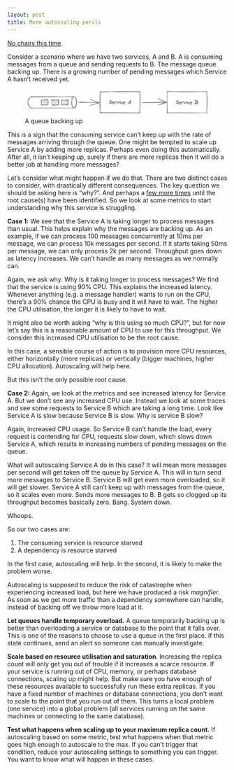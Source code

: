 ```yaml
---
layout: post
title: More autoscaling perils
---
```


<!-- markdownlint-disable MD033 -->

[No chairs this time](/2022/05/05/auto-scaling/).

Consider a scenario where we have two services, A and B. A is consuming messages from a queue and sending requests to B. The message queue backing up. There is a growing number of pending messages which Service A hasn’t received yet.

<figure>
  <img src="/public/assets/auto-scale-services.png" alt="Service diagram"/>
  <figcaption>A queue backing up</figcaption>
</figure>

This is a sign that the consuming service can’t keep up with the rate of messages arriving through the queue. One might be tempted to scale up Service A by adding more replicas. Perhaps even doing this automatically. After all, it isn’t keeping up, surely if there are more replicas then it will do a better job at handling more messages?

Let’s consider what might happen if we do that. There are two distinct cases to consider, with drastically different consequences. The key question we should be asking here is “why?”. And perhaps a [few more times](https://wa.aws.amazon.com/wellarchitected/2020-07-02T19-33-23/wat.concept.fivewhys.en.html) until the root cause(s) have been identified. So we look at some metrics to start understanding why this service is struggling.

**Case 1:** We see that the Service A is taking longer to process messages than usual. This helps explain why the messages are backing up. As an example, if we can process 100 messages concurrently at 10ms per message, we can process 10k messages per second. If it starts taking 50ms per message, we can only process 2k per second. Throughput goes down as latency increases. We can’t handle as many messages as we normally can.

Again, we ask why. Why is it taking longer to process messages? We find that the service is using 90% CPU. This explains the increased latency. Whenever anything (e.g. a message handler) wants to run on the CPU, there’s a 90% chance the CPU is busy and it will have to wait. The higher the CPU utilisation, the longer it is likely to have to wait.

It might also be worth asking “why is this using so much CPU?”, but for now let’s say this is a reasonable amount of CPU to use for this throughput. We consider this increased CPU utilisation to be the root cause.

In this case, a sensible course of action is to provision more CPU resources, either horizontally (more replicas) or vertically (bigger machines, higher CPU allocation). Autoscaling will help here.

But this isn’t the only possible root cause.

**Case 2:** Again, we look at the metrics and see increased latency for Service A. But we don’t see any increased CPU use. Instead we look at some traces and see some requests to Service B which are taking a long time. Look like Service A is slow because Service B is slow. Why is service B slow?

Again, increased CPU usage. So Service B can’t handle the load, every request is contending for CPU, requests slow down, which slows down Service A, which results in increasing numbers of pending messages on the queue.

What will autoscaling Service A do in this case? It will mean more messages per second will get taken off the queue by Service A. This will in turn send more messages to Service B. Service B will get even more overloaded, so it will get slower. Service A still can’t keep up with messages from the queue, so it scales even more. Sends more messages to B. B gets so clogged up its throughput becomes basically zero. Bang. System down.

Whoops.

So our two cases are:

1. The consuming service is resource starved
2. A dependency is resource starved

In the first case, autoscaling will help. In the second, it is likely to make the problem worse.

Autoscaling is supposed to reduce the risk of catastrophe when experiencing increased load, but here we have produced a risk *magnifier*. As soon as we get more traffic than a dependency somewhere can handle, instead of backing off we throw more load at it.

**Let queues handle temporary overload.** A queue temporarily backing up is better than overloading a service or database to the point that it falls over. This is one of the reasons to choose to use a queue in the first place. If this state continues, send an alert so someone can manually investigate.

**Scale based on resource utilisation and saturation**. Increasing the replica count will only get you out of trouble if it increases a scarce resource. If your service is running out of CPU, memory, or perhaps database connections, scaling up might help. But make sure you have enough of these resources available to successfully run these extra replicas. If you have a fixed number of machines or database connections, you don’t want to scale to the point that you run out of them. This turns a local problem (one service) into a global problem (all services running on the same machines or connecting to the same database).

**Test what happens when scaling up to your maximum replica count.** If autoscaling based on some metric, test what happens when that metric goes high enough to autoscale to the max. If you can’t trigger that condition, reduce your autoscaling settings to something you can trigger. You want to know what will happen in these cases.
